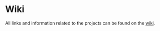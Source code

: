 # Wiki
All links and information related to the projects can be found on the [wiki](https://github.com/gridcode/freecodecamp-projects/wiki).
